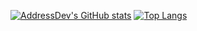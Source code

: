 [![AddressDev's GitHub stats](https://github-readme-stats.vercel.app/api?username=AddressDev)](https://github.com/anuraghazra/github-readme-stats) 
[![Top Langs](https://github-readme-stats.vercel.app/api/top-langs/?username=AddressDev)](https://github.com/anuraghazra/github-readme-stats)
